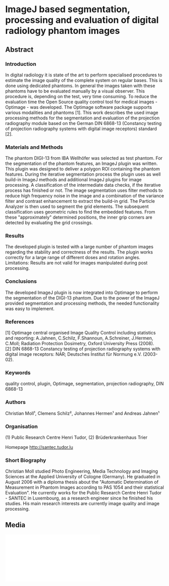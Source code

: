 # ImageJ based segmentation, processing and evaluation of digital radiology phantom images

## Abstract

### Introduction

In digital radiology it is state of the art to perform specialised
procedures to estimate the image quality of the complete system on
regular bases. This is done using dedicated phantoms. In general the
images taken with these phantoms have to be evaluated manually by a
visual observer. This procedure is, depending on the test, very time
consuming. To reduce the evaluation time the Open Source quality control
tool for medical images - Optimage - was developed. The Optimage
software package supports various modalities and phantoms \[1\]. This
work describes the used image processing methods for the segmentation
and evaluation of the projection radiography module based on the German
DIN 6868-13 (Constancy testing of projection radiography systems with
digital image receptors) standard \[2\].

### Materials and Methods

The phantom DIGI-13 from IBA Wellhöfer was selected as test phantom. For
the segmentation of the phantom features, an ImageJ plugin was written.
This plugin was designed to deliver a polygon ROI containing the phantom
features. During the iterative segmentation process the plugin uses as
well build-in ImageJ methods and additional ImageJ plugins for image
processing. A classification of the intermediate data checks, if the
iterative process has finished or not. The image segmentation uses
filter methods to reduce high frequency noise in the image and a
combination of the variance filter and contrast enhancement to extract
the build-in grid. The Particle Analyzer is then used to segment the
grid elements. The subsequent classification uses geometric rules to
find the embedded features. From these "approximately" determined
positions, the inner grip corners are detected by evaluating the grid
crossings.

### Results

The developed plugin is tested with a large number of phantom images
regarding the stability and correctness of the results. The plugin works
correctly for a large range of different doses and rotation angles.
Limitations: Results are not valid for images manipulated during post
processing.

### Conclusions

The developed ImageJ plugin is now integrated into Optimage to perform
the segmentation of the DIGI-13 phantom. Due to the power of the ImageJ
provided segmentation and processing methods, the needed functionality
was easy to implement.

### References

\[1\] Optimage central organised Image Quality Control including
statistics and reporting: A.Jahnen, C.Schilz, F.Shannoun, A.Schreiner,
J.Hermen, C.Moll; Radiation Protection Dosimetry, Oxford University
Press (2008).\
\[2\] DIN 6868-13 Constancy testing of projection radiography systems
with digital image receptors: NAR; Deutsches Institut für Normung e.V.
(2003-02).

### Keywords

quality control, plugin, Optimage, segmentation, projection radiography,
DIN 6868-13

### Authors

Christian Moll¹, Clemens Schilz², Johannes Hermen¹ and Andreas Jahnen¹

### Organisation

\(1\) Public Research Centre Henri Tudor, (2) Brüderkrankenhaus Trier

Homepage <http://santec.tudor.lu>

### Short Biography

Christian Moll studied Photo Engineering, Media Technology and Imaging
Sciences at the Applied University of Cologne (Germany). He graduated in
August 2006 with a diploma thesis about the "Automatic Determination of
Measurement in Phantom Images according to PAS 1054 and their
statistical Evaluation". He currently works for the Public Research
Centre Henri Tudor - SANTEC in Luxembourg, as a research engineer since
he finished his studies. His main research interests are currently image
quality and image processing.

## Media

![Poster](/users/cmoll/optimage_poster_v1_a3.pdf)
